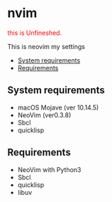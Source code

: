 # nvim

<font color="Red">
this is Unfineshed.
</font>
  
This is neovim my settings

- [System requirements](#system-requirements)
- [Requirements](#requirements)

## System requirements

- macOS Mojave (ver 10.14.5)
- NeoVim (ver0.3.8)
- Sbcl
- quicklisp

## Requirements

- NeoVim with Python3
- Sbcl
- quicklisp
- libuv
